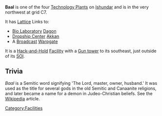 **Baal** is one of the four [Technology
Plants](/Technology_Plant "wikilink") on [Ishundar](/Ishundar "wikilink")
and is in the very northwest at grid C7.

It has [Lattice](/Lattice "wikilink") Links to:

- [Bio Laboratory](/Bio_Laboratory "wikilink")
  [Dagon](/Dagon "wikilink")
- [Dropship Center](/Dropship_Center "wikilink")
  [Akkan](/Akkan "wikilink")
- A [Broadcast](/Broadcast "wikilink") [Warpgate](/Warpgate "wikilink")

It is a [Hack-and-Hold](/Hack-and-Hold "wikilink")
[Facility](/Facility "wikilink") with a [Gun tower](/Gun_tower "wikilink")
to its southeast, just outside of its [SOI](/SOI "wikilink").

## Trivia

_Baal_ is a Semitic word signifying 'The Lord, master, owner, husband.'
It was used as the title for several gods in the old Semitic and
Canaanite religions, and later became a name for a demon in
Judeo-Christian beliefs. See the
[Wikipedia](http://en.wikipedia.org/wiki/Baal) article.

[Category:Facilities](/Category:Facilities "wikilink")
